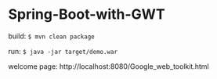 # Spring-Boot-with-GWT

build:
`
$ mvn clean package
`

run: 
`
$ java -jar target/demo.war
`

welcome page:
http://localhost:8080/Google_web_toolkit.html
